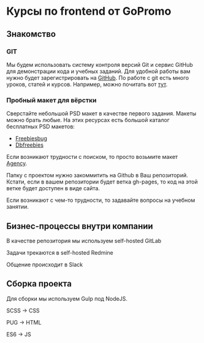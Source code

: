 # Курсы по frontend от GoPromo

## Знакомство

### GIT
Мы будем использовать систему контроля версий Git и сервис GitHub для демонстрации кода и учебных заданий.
Для удобной работы вам нужно будет зарегистрировать на [GitHub](https://github.com/).
По работе с git есть много уроков, статей и курсов. Например, можно почитать вот [тут](https://habrahabr.ru/post/125799/).

### Пробный макет для вёрстки
Сверстайте небольшой PSD макет в качестве первого задания. Макеты можно брать любые.
На этих ресурсах есть большой каталог бесплатных PSD макетов:
* [Freebiesbug](http://freebiesbug.com/psd-freebies/website-template/)
* [Dbfreebies](http://dbfreebies.co/templates)

Если возникают трудности с поиском, то просто возьмите макет [Agency](https://dribbble.com/shots/2365075-FREE-PSD-Agency-Template).

Папку с проектом нужно закоммитить на Github в Ваш репозиторий. Кстати, если в вашем репозитории будет ветка gh-pages, то код на этой ветке будет доступен в виде сайта.

Если возникают с чем-то трудности, то задавайте вопросы на учебном занятии.


## Бизнес-процессы внутри компании

В качестве репозитория мы используем self-hosted GitLab

Задачи трекаются в self-hosted Redmine

Общение происходит в Slack

## Сборка проекта

Для сборки мы используем Gulp под NodeJS.

SCSS -> CSS

PUG -> HTML

ES6 -> JS